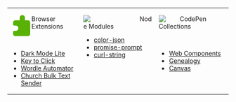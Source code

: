<!-- Thank you: https://raw.githubusercontent.com/simonw/simonw/main/README.md -->

<table><tr><td valign="top" width="33%">

<!-- # 👋 Hi, I’m [@zvakanaka](https://zvakanaka.github.io) -->

<!--  This works:  -->
<!--   https://raw.githubusercontent.com/mozilla/addons-server/master/static/img/addon-icons/default-64.png -->
  <p><a href="https://addons.mozilla.org/en-US/firefox/user/16155945/"><img align="left" src="https://raw.githubusercontent.com/mozilla/addons-server/master/static/img/addon-icons/default-64.png" width="48"/></a>
<span align="right">Browser Extensions</span>
  </p>
  
  <br />
  
  
  - [Dark Mode Lite](https://github.com/zvakanaka/dark-mode-lite/)
  - [Key to Click](https://github.com/zvakanaka/key-to-click/)
  - [Wordle Automator](https://github.com/zvakanaka/wordle-solver-chrome-extension/)
  - [Church Bulk Text Sender](https://github.com/zvakanaka/church-bulk-text/)
<!-- [output.webm](https://user-images.githubusercontent.com/8365885/212199872-44a1ea6c-3a14-44e7-84b3-69688c8d16e2.webm) -->
  
</td><td valign="top" width="34%">
<!-- <p><a href="https://npmjs.com/~zvakanaka"><img align="left" src="https://raw.githubusercontent.com/npm/logos/master/npm%20logo/classic/npm-2009.svg" width="128"/></a></p> -->
<p><a href="https://npmjs.com/~zvakanaka"><img align="left" src="https://raw.githubusercontent.com/npm/logos/master/npm%20logo/classic/npm-2009.svg" width="128"/></a>
  <span align="right">Node Modules</span>
  </p>


<!-- <a href="https://npmjs.com/~zvakanaka"><img src="https://raw.githubusercontent.com/npm/logos/master/npm%20logo/classic/npm-2009.svg" width="128"/></a>   -->
  
  
- [color-json](https://www.npmjs.com/package/color-json)
- [promise-prompt](https://www.npmjs.com/package/promise-prompt)
- [curl-string](https://www.npmjs.com/package/curl-string)
</td><td valign="top" width="33%">
  
<!-- [<img src="https://avatars.githubusercontent.com/u/1545643?s=200&v=4" width="48" />](https://codepen.io/zvakanaka) -->
<p><a href="https://npmjs.com/~zvakanaka"><img align="left" src="https://avatars.githubusercontent.com/u/1545643?s=200&v=4" width="48"/></a>
<span align="right">CodePen Collections</span>
  </p>
  
  <br/>

- [Web Components](https://codepen.io/collection/nLxoqL)
- [Genealogy](https://codepen.io/collection/DQvpNZ)
- [Canvas](https://codepen.io/collection/AOMmLa)
<!-- - [Art](https://codepen.io/collection/XjoGkx) -->
  
</td></tr></table>
